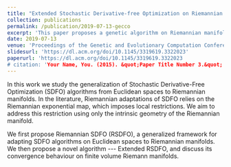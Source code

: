 ```yaml
---
title: "Extended Stochastic Derivative-free Optimization on Riemannian Manifolds"
collection: publications
permalink: /publication/2019-07-13-gecco
excerpt: 'This paper proposes a genetic algorithm on Riemannian manifolds based on three types of geoemtry: Information Geometry, Riemannian geometry and Simplicial Geometry. The content now part of the book titled Population-Based Optimization on Riemannian Manifolds, please kindly refer to the Books tab.'
date: 2019-07-13
venue: 'Proceedings of the Genetic and Evolutionary Computation Conference Companion (GECCO)'
slidesurl: 'https://dl.acm.org/doi/10.1145/3319619.3322023'
paperurl: 'https://dl.acm.org/doi/10.1145/3319619.3322023
# citation: 'Your Name, You. (2015). &quot;Paper Title Number 3.&quot; <i>Journal 1</i>. 1(3).'
---
```


In this work we study the generalization of Stochastic Derivative-Free Optimization (SDFO) algorithms from Euclidean spaces to Riemannian manifolds. In the literature, Riemannian adaptations of SDFO relies on the Riemannian exponential map, which imposes local restrictions. We aim to address this restriction using only the intrinsic geometry of the Riemannian manifold.

We first propose Riemannian SDFO (RSDFO), a generalized framework for adapting SDFO algorithms on Euclidean spaces to Riemannian manifolds. We then propose a novel algorithm --- Extended RSDFO, and discuss its convergence behaviour on finite volume Riemann manifolds.
